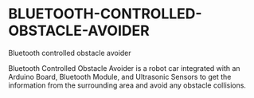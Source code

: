 # BLUETOOTH-CONTROLLED-OBSTACLE-AVOIDER
Bluetooth controlled obstacle avoider


Bluetooth Controlled Obstacle Avoider is a robot car integrated with an Arduino Board, Bluetooth Module, and Ultrasonic Sensors to get the information from the surrounding area and avoid any obstacle collisions.
